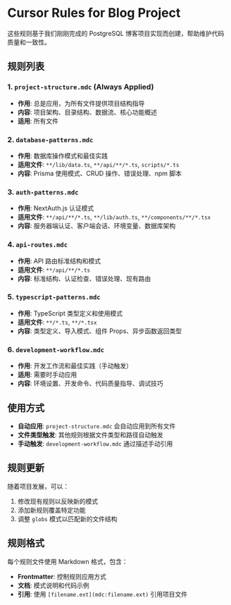 # Cursor Rules for Blog Project

这些规则基于我们刚刚完成的 PostgreSQL 博客项目实现而创建，帮助维护代码质量和一致性。

## 规则列表

### 1. `project-structure.mdc` (Always Applied)
- **作用**: 总是应用，为所有文件提供项目结构指导
- **内容**: 项目架构、目录结构、数据流、核心功能概述
- **适用**: 所有文件

### 2. `database-patterns.mdc`
- **作用**: 数据库操作模式和最佳实践
- **适用文件**: `**/lib/data.ts`, `**/api/**/*.ts`, `scripts/*.ts`
- **内容**: Prisma 使用模式、CRUD 操作、错误处理、npm 脚本

### 3. `auth-patterns.mdc`
- **作用**: NextAuth.js 认证模式
- **适用文件**: `**/api/**/*.ts`, `**/lib/auth.ts`, `**/components/**/*.tsx`
- **内容**: 服务器端认证、客户端会话、环境变量、数据库架构

### 4. `api-routes.mdc`
- **作用**: API 路由标准结构和模式
- **适用文件**: `**/api/**/*.ts`
- **内容**: 标准结构、认证检查、错误处理、现有路由

### 5. `typescript-patterns.mdc`
- **作用**: TypeScript 类型定义和使用模式
- **适用文件**: `**/*.ts`, `**/*.tsx`
- **内容**: 类型定义、导入模式、组件 Props、异步函数返回类型

### 6. `development-workflow.mdc`
- **作用**: 开发工作流和最佳实践（手动触发）
- **适用**: 需要时手动应用
- **内容**: 环境设置、开发命令、代码质量指导、调试技巧

## 使用方式

- **自动应用**: `project-structure.mdc` 会自动应用到所有文件
- **文件类型触发**: 其他规则根据文件类型和路径自动触发
- **手动触发**: `development-workflow.mdc` 通过描述手动引用

## 规则更新

随着项目发展，可以：
1. 修改现有规则以反映新的模式
2. 添加新规则覆盖特定功能
3. 调整 `globs` 模式以匹配新的文件结构

## 规则格式

每个规则文件使用 Markdown 格式，包含：
- **Frontmatter**: 控制规则应用方式
- **文档**: 模式说明和代码示例
- **引用**: 使用 `[filename.ext](mdc:filename.ext)` 引用项目文件 